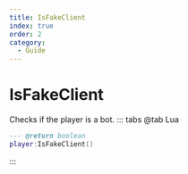 ```yaml
---
title: IsFakeClient
index: true
order: 2
category:
  - Guide
---
```


# IsFakeClient
Checks if the player is a bot.
::: tabs
@tab Lua
```lua
--- @return boolean
player:IsFakeClient()
```

:::